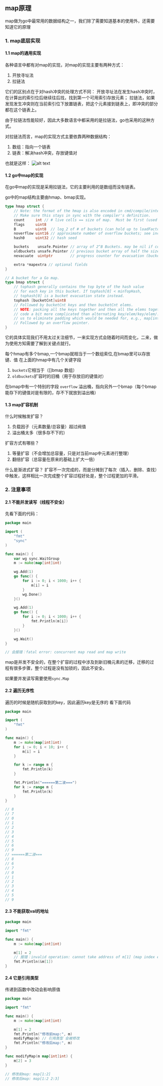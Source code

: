 ## map原理
map做为go中最常用的数据结构之一，我们除了需要知道基本的使用外，还需要知道它的原理

### 1. map底层实现
#### 1.1 map的通用实现
各种语言中都有对map的实现，对map的实现主要有两种方式：
1. 开放寻址法
2. 拉链法

它们的区别点在于对hash冲突的处理方式不同：
开放寻址法在发生hash冲突时，在计算出的索引位后继续往后找，找到第一个可用索引存放元素； 
拉链法，如果发现发生冲突则在当前索引位下放置链表，把这个元素接到链表上，即冲突的部分都在这个链表上。

由于拉链法性能较好，因此大多数语言中都采用的是拉链法，go也采用的这种方式。

对拉链法而言，map的实现方式主要依靠两种数据结构：
1. 数组：指向一个链表
2. 链表：解决hash冲突，存放键值对

也就是这样：
![alt text](image.png)
#### 1.2 go中map的实现
在go中map的实现是采用拉链法，它的主要利用的是数组而没有链表。

go中的map结构主要由hmap、bmap实现。
```go
type hmap struct {
	// Note: the format of the hmap is also encoded in cmd/compile/internal/reflectdata/reflect.go.
	// Make sure this stays in sync with the compiler's definition.
	count     int // # live cells == size of map.  Must be first (used by len() builtin)
	flags     uint8
	B         uint8  // log_2 of # of buckets (can hold up to loadFactor * 2^B items)
	noverflow uint16 // approximate number of overflow buckets; see incrnoverflow for details
	hash0     uint32 // hash seed

	buckets    unsafe.Pointer // array of 2^B Buckets. may be nil if count==0.
	oldbuckets unsafe.Pointer // previous bucket array of half the size, non-nil only when growing
	nevacuate  uintptr        // progress counter for evacuation (buckets less than this have been evacuated)

	extra *mapextra // optional fields
}

// A bucket for a Go map.
type bmap struct {
	// tophash generally contains the top byte of the hash value
	// for each key in this bucket. If tophash[0] < minTopHash,
	// tophash[0] is a bucket evacuation state instead.
	tophash [bucketCnt]uint8
	// Followed by bucketCnt keys and then bucketCnt elems.
	// NOTE: packing all the keys together and then all the elems together makes the
	// code a bit more complicated than alternating key/elem/key/elem/... but it allows
	// us to eliminate padding which would be needed for, e.g., map[int64]int8.
	// Followed by an overflow pointer.
}
```
它的具体实现我们不用太过关注细节，一来实现方式会随着时间而变化，二来，做为使用方知需要了解到关键点就行。

每个hmap有多个bmap,一个bmap就相当于一个数组索位,在bmap里可以存放键、值
在上面的hmap中有几个关键字段
1. `buckets`它相当于（[]bmap 数组）
2. `oldbuckets`扩容时的旧桶（用于存放旧的键值对）

在bmap中有一个特别的字段
`overflow` 溢出桶，指向另外一个bmap（每个bmap能存下的键值对是有限的，存不下就放到溢出桶）


#### 1.3 map扩容机制
什么时候触发扩容？
1. 负载因子（元素数量/总容量）超过阀值
2. 溢出桶太多（很多存不下的）

扩容方式有哪些？
1. 等量扩容（不会增加总容量，只是对当前map中元素进行整理）
2. 翻倍扩容（总容量在原来的基础上扩大一倍）

什么是渐进式扩容？
扩容不一次完成的，而是分摊到了每次（插入、删除、查找）中触发，这样相比一次完成整个扩容过程好处是，整个过程更加的平滑。

### 2. 注意事项
#### 2.1 不能并发读写（线程不安全）
先看下面的代码：
```go
package main

import (
	"fmt"
	"sync"
)

func main() {
	var wg sync.WaitGroup
	m := make(map[int]int)

	wg.Add(1)
	go func() {
		for i := 0; i < 1000; i++ {
			m[i] = i
		}
		wg.Done()
	}()

	wg.Add(1)
	go func() {
		for i := 0; i < 1000; i++ {
			fmt.Println(m[i])
		}
	}()

	wg.Wait()
}

// 会报错：fatal error: concurrent map read and map write
```
map是并发不安全的，在整个扩容的过程中涉及到新旧桶元素的迁移，迁移的过程有很多步骤，整个过程是没有加锁的，因此不安全。

如果要并发读写需要使用`sync.Map`
#### 2.2 遍历无序性
遍历的时候是随机获取到的key，因此遍历key是无序的
看下面代码
```go
package main

import (
	"fmt"
)

func main() {
	m := make(map[int]int)
	for i := 0; i < 10; i++ {
		m[i] = i
	}

	for k := range m {
		fmt.Println(k)
	}

	fmt.Println("======第二波===")
	for k := range m {
		fmt.Println(k)
	}
}

// 8
// 7
// 0
// 1
// 2
// 3
// 4
// 5
// 6
// 9
// ======第二波===
// 8
// 6
// 7
// 0
// 1
// 2
// 3
// 4
// 5
// 9
```

#### 2.3 不能获取val的地址
```go
package main

import "fmt"

func main() {
	m := make(map[int]int)

	m[1] = 2
	// 报错：invalid operation: cannot take address of m[1] (map index expression of type int)
	fmt.Println(&m[1])
}
```

#### 2.4 它是引用类型
传递到函数中改动会影响原值
```go
package main

import "fmt"

func main() {
	m := make(map[int]int)

	m[1] = 2
	fmt.Println("修改前map:", m)
	modifyMap(m) // 引用类型 会被修改
	fmt.Println("修改后map:", m)
}

func modifyMap(m map[int]int) {
	m[2] = 3
}

// 修改前map: map[1:2]
// 修改后map: map[1:2 2:3]
```